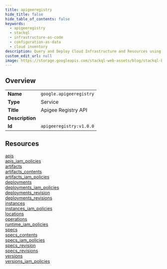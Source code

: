 ```yaml
---
title: apigeeregistry
hide_title: false
hide_table_of_contents: false
keywords:
  - apigeeregistry
  - stackql
  - infrastructure-as-code
  - configuration-as-data
  - cloud inventory
description: Query and Deploy Cloud Infrastructure and Resources using SQL
custom_edit_url: null
image: https://storage.googleapis.com/stackql-web-assets/blog/stackql-blog-post-featured-image.png
---
```

  
    

## Overview
<table><tbody>
<tr><td><b>Name</b></td><td><code>google.apigeeregistry</code></td></tr>
<tr><td><b>Type</b></td><td>Service</td></tr>
<tr><td><b>Title</b></td><td>Apigee Registry API</td></tr>
<tr><td><b>Description</b></td><td></td></tr>
<tr><td><b>Id</b></td><td><code>apigeeregistry:v1.0.0</code></td></tr>
</tbody></table>

## Resources
<div class="row">
<div class="providerDocColumn">
<a href="/providers/google/apigeeregistry/apis/">apis</a><br />
<a href="/providers/google/apigeeregistry/apis_iam_policies/">apis_iam_policies</a><br />
<a href="/providers/google/apigeeregistry/artifacts/">artifacts</a><br />
<a href="/providers/google/apigeeregistry/artifacts_contents/">artifacts_contents</a><br />
<a href="/providers/google/apigeeregistry/artifacts_iam_policies/">artifacts_iam_policies</a><br />
<a href="/providers/google/apigeeregistry/deployments/">deployments</a><br />
<a href="/providers/google/apigeeregistry/deployments_iam_policies/">deployments_iam_policies</a><br />
<a href="/providers/google/apigeeregistry/deployments_revision/">deployments_revision</a><br />
<a href="/providers/google/apigeeregistry/deployments_revisions/">deployments_revisions</a><br />
<a href="/providers/google/apigeeregistry/instances/">instances</a><br />
<a href="/providers/google/apigeeregistry/instances_iam_policies/">instances_iam_policies</a><br />
</div>
<div class="providerDocColumn">
<a href="/providers/google/apigeeregistry/locations/">locations</a><br />
<a href="/providers/google/apigeeregistry/operations/">operations</a><br />
<a href="/providers/google/apigeeregistry/runtime_iam_policies/">runtime_iam_policies</a><br />
<a href="/providers/google/apigeeregistry/specs/">specs</a><br />
<a href="/providers/google/apigeeregistry/specs_contents/">specs_contents</a><br />
<a href="/providers/google/apigeeregistry/specs_iam_policies/">specs_iam_policies</a><br />
<a href="/providers/google/apigeeregistry/specs_revision/">specs_revision</a><br />
<a href="/providers/google/apigeeregistry/specs_revisions/">specs_revisions</a><br />
<a href="/providers/google/apigeeregistry/versions/">versions</a><br />
<a href="/providers/google/apigeeregistry/versions_iam_policies/">versions_iam_policies</a><br />
</div>
</div>
